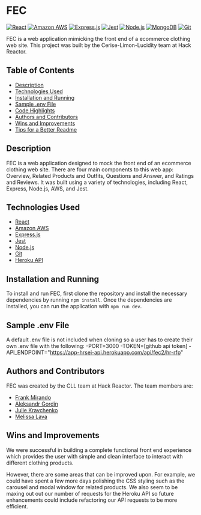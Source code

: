 

# FEC

[![React](https://img.shields.io/badge/React-20232A?style=for-the-badge&logo=react&logoColor=61DAFB)](https://reactjs.org/)  [![Amazon AWS](https://img.shields.io/badge/Amazon_AWS-FF9900?style=for-the-badge&logo=amazonaws&logoColor=white)](https://aws.amazon.com/) [![Express.js](https://img.shields.io/badge/Express.js-000000?style=for-the-badge&logo=express&logoColor=white)](https://expressjs.com/) [![Jest](https://img.shields.io/badge/Jest-C21325?style=for-the-badge&logo=jest&logoColor=white)](https://jestjs.io/) [![Node.js](https://img.shields.io/badge/Node.js-339933?style=for-the-badge&logo=nodedotjs&logoColor=white)](https://nodejs.org/) [![MongoDB](https://img.shields.io/badge/MongoDB-13aa52?style=for-the-badge&logo=mongodb&logoColor=white)](https://www.mongodb.com/) [![Git](https://img.shields.io/badge/Git-F05032?style=for-the-badge&logo=git&logoColor=white)](https://git-scm.com/)

FEC is a web application mimicking the front end of a ecommerce clothing web site. This project was built by the Cerise-Limon-Lucidity team at Hack Reactor.

## Table of Contents

- [Description](#description)
- [Technologies Used](#technologies-used)
- [Installation and Running](#installation-and-running)
- [Sample .env File](#sample-env-file)
- [Code Highlights](#code-highlights)
- [Authors and Contributors](#authors-and-contributors)
- [Wins and Improvements](#wins-and-improvements)
- [Tips for a Better Readme](#tips-for-a-better-readme)

## Description

FEC is a web application designed to mock the front end of an ecommerce clothing web site. There are four main components to this web app: Overview, Related Products and Outfits, Questions and Answer, and Ratings and Reviews. It was built using a variety of technologies, including React, Express, Node.js, AWS, and Jest.

## Technologies Used

- [React](https://reactjs.org/)
- [Amazon AWS](https://aws.amazon.com/)
- [Express.js](https://expressjs.com/)
- [Jest](https://jestjs.io/)
- [Node.js](https://nodejs.org/)
- [Git](https://git-scm.com/)
- [Heroku API](https://app-hrsei-api.herokuapp.com/api/fec2/hr-rfp)

## Installation and Running

To install and run FEC, first clone the repository and install the necessary dependencies by running `npm install`. Once the dependencies are installed, you can run the application with `npm run dev`.


## Sample .env File
A default .env file is not included when cloning so a user has to create their own .env file with the following:
-PORT=3000
-TOKEN=[github api token]
-API_ENDPOINT="https://app-hrsei-api.herokuapp.com/api/fec2/hr-rfp"

## Authors and Contributors

FEC was created by the CLL team at Hack Reactor. The team members are:

- [Frank Mirando](https://github.com/fmirando)
- [Aleksandr Gordin](https://github.com/SashaGordin)
- [Julie Kravchenko](https://github.com/jkrav07)
- [Melissa Lava](https://github.com/mellava)


## Wins and Improvements

We were successful in building a complete functional front end experience which provides the user with simple and clean interface to interact with different clothing products.

However, there are some areas that can be improved upon. For example, we could have spent a few more days polishing the CSS styling such as the carousel and modal window for related products. We also seem to be maxing out out our number of requests for the Heroku API so future enhancements could include refactoring our API requests to be more efficient.

